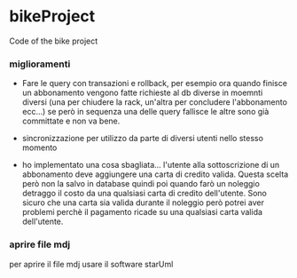 # bikeProject
Code of the bike project

### miglioramenti
- Fare le query con transazioni e rollback, per esempio ora quando finisce un abbonamento vengono fatte richieste al db diverse in moemnti diversi (una per chiudere la rack, un'altra per concludere l'abbonamento ecc...) se però in sequenza una delle query fallisce le altre sono già committate e non va bene.

- sincronizzazione per utilizzo da parte di diversi utenti nello stesso momento

- ho implementato una cosa sbagliata... l'utente alla sottoscrizione di un abbonamento deve aggiungere una carta di credito valida. Questa scelta però non la salvo in database quindi poi quando farò un noleggio detraggo il costo da una qualsiasi carta di credito dell'utente. Sono sicuro che una carta sia valida durante il noleggio però potrei aver problemi perchè il pagamento ricade su una qualsiasi carta valida dell'utente.

### aprire file mdj

per aprire il file mdj usare il software starUml
